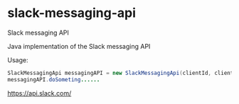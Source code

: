 # slack-messaging-api
Slack messaging API

Java implementation of the Slack messaging API

Usage:
```java
SlackMessagingApi messagingAPI = new SlackMessagingApi(clientId, clientSecret);
messagingAPI.doSometing......
```

https://api.slack.com/
